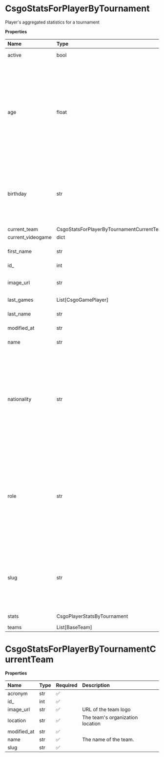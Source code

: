 # CsgoStatsForPlayerByTournament

Player's aggregated statistics for a tournament

**Properties**

| Name              | Type                                      | Required | Description                                                                                                                                                                                                                                    |
| :---------------- | :---------------------------------------- | :------- | :--------------------------------------------------------------------------------------------------------------------------------------------------------------------------------------------------------------------------------------------- |
| active            | bool                                      | ✅       | Whether player is active                                                                                                                                                                                                                       |
| age               | float                                     | ✅       | Age of the player, `null` if unknown. When `birthday` is `null`, `age` is an approxiamation. Read more about [players' age](/docs/about-players-age) <br/>**Note**: This field is only present for users running the Historical plan or above. |
| birthday          | str                                       | ✅       | Birth day of the player, `YYYY-MM-DD` format. `null` if unknown. <br/>**Note**: This field is only present for users running the Historical plan or above.                                                                                     |
| current_team      | CsgoStatsForPlayerByTournamentCurrentTeam | ✅       |                                                                                                                                                                                                                                                |
| current_videogame | dict                                      | ✅       |                                                                                                                                                                                                                                                |
| first_name        | str                                       | ✅       | First name of the player. `null` if unknown                                                                                                                                                                                                    |
| id\_              | int                                       | ✅       | ID of the player                                                                                                                                                                                                                               |
| image_url         | str                                       | ✅       | URL to the photo of the player. `null` if not available.                                                                                                                                                                                       |
| last_games        | List[CsgoGamePlayer]                      | ✅       |                                                                                                                                                                                                                                                |
| last_name         | str                                       | ✅       | Last name of the player. `null` if unknown                                                                                                                                                                                                     |
| modified_at       | str                                       | ✅       |                                                                                                                                                                                                                                                |
| name              | str                                       | ✅       | Professional name of the player                                                                                                                                                                                                                |
| nationality       | str                                       | ✅       | Country code matching the nationality of the player according to the ISO 3166-1 standard (Alpha-2 code). <br/>In addition to the standard, the `XK` code is used for Kosovo. <br/>`null` if unknown                                            |
| role              | str                                       | ✅       | Role/position of the player. Field value varies depending on the video game.`null` if unknown. <br/>**Note**: role is only available for DotA 2, League of Legends, and Overwatch players. <br/>`null` for other video games.                  |
| slug              | str                                       | ✅       | Unique, human-readable identifier for the player. <br/>`id` and `slug` can be used interchangeably throughout the API.                                                                                                                         |
| stats             | CsgoPlayerStatsByTournament               | ✅       | Statistics for a tournament                                                                                                                                                                                                                    |
| teams             | List[BaseTeam]                            | ✅       |                                                                                                                                                                                                                                                |

# CsgoStatsForPlayerByTournamentCurrentTeam

**Properties**

| Name        | Type | Required | Description                      |
| :---------- | :--- | :------- | :------------------------------- |
| acronym     | str  | ✅       |                                  |
| id\_        | int  | ✅       |                                  |
| image_url   | str  | ✅       | URL of the team logo             |
| location    | str  | ✅       | The team's organization location |
| modified_at | str  | ✅       |                                  |
| name        | str  | ✅       | The name of the team.            |
| slug        | str  | ✅       |                                  |

<!-- This file was generated by liblab | https://liblab.com/ -->
